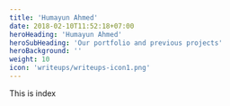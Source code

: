 ```yaml
---
title: 'Humayun Ahmed'
date: 2018-02-10T11:52:18+07:00
heroHeading: 'Humayun Ahmed'
heroSubHeading: 'Our portfolio and previous projects'
heroBackground: ''
weight: 10
icon: 'writeups/writeups-icon1.png'
---
```

This is index